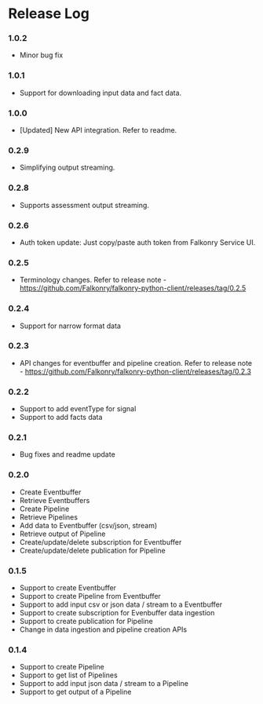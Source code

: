 # Release Log

### 1.0.2
* Minor bug fix

### 1.0.1
* Support for downloading input data and fact data.

### 1.0.0
* [Updated] New API integration. Refer to readme.

### 0.2.9
* Simplifying output streaming.

### 0.2.8
* Supports assessment output streaming.

### 0.2.6
* Auth token update: Just copy/paste auth token from Falkonry Service UI.

### 0.2.5
* Terminology changes. Refer to release note - https://github.com/Falkonry/falkonry-python-client/releases/tag/0.2.5

### 0.2.4
* Support for narrow format data

### 0.2.3
* API changes for eventbuffer and pipeline creation. Refer to release note - https://github.com/Falkonry/falkonry-python-client/releases/tag/0.2.3

### 0.2.2
* Support to add eventType for signal
* Support to add facts data

### 0.2.1
* Bug fixes and readme update

### 0.2.0
* Create Eventbuffer
* Retrieve Eventbuffers
* Create Pipeline
* Retrieve Pipelines
* Add data to Eventbuffer (csv/json, stream)
* Retrieve output of Pipeline
* Create/update/delete subscription for Eventbuffer
* Create/update/delete publication for Pipeline

### 0.1.5
* Support to create Eventbuffer
* Support to create Pipeline from Eventbuffer
* Support to add input csv or json data / stream to a Eventbuffer
* Support to create subscription for Evenbuffer data ingestion
* Support to create publication for Pipeline
* Change in data ingestion and pipeline creation APIs

### 0.1.4
* Support to create Pipeline
* Support to get list of Pipelines
* Support to add input json data / stream to a Pipeline
* Support to get output of a Pipeline